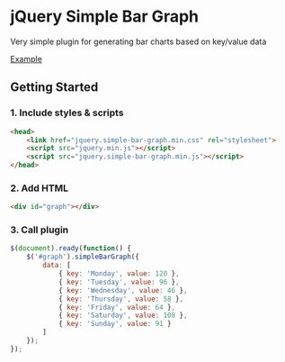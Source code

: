 # jQuery Simple Bar Graph
Very simple plugin for generating bar charts based on key/value data

[Example](https://maximzhurkin.github.io/jquery-simple-bar-graph/)

## Getting Started
### 1. Include styles & scripts
```html
<head>
    <link href="jquery.simple-bar-graph.min.css" rel="stylesheet">
    <script src="jquery.min.js"></script>
    <script src="jquery.simple-bar-graph.min.js"></script>
</head>
```
### 2. Add HTML
```html
<div id="graph"></div>
```
### 3. Call plugin
```javascript
$(document).ready(function() {
    $('#graph').simpleBarGraph({
        data: [
            { key: 'Monday', value: 120 },
            { key: 'Tuesday', value: 96 },
            { key: 'Wednesday', value: 46 },
            { key: 'Thursday', value: 58 },
            { key: 'Friday', value: 64 },
            { key: 'Saturday', value: 108 },
            { key: 'Sunday', value: 91 }
        ]
    });
});
```
